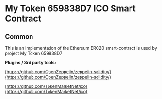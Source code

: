 # My Token 659838D7 ICO Smart Contract

## Common

This is an implementation of the Ethereum ERC20 smart-contract is used by project My Token 659838D7

<b>Plugins / 3rd party tools:</b>

[https://github.com/OpenZeppelin/zeppelin-solidity/](https://github.com/OpenZeppelin/zeppelin-solidity/)

[https://github.com/TokenMarketNet/ico](https://github.com/TokenMarketNet/ico)